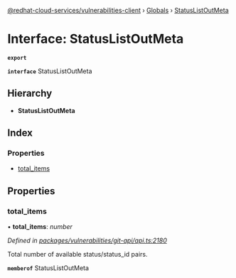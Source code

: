 [@redhat-cloud-services/vulnerabilities-client](../README.md) › [Globals](../globals.md) › [StatusListOutMeta](statuslistoutmeta.md)

# Interface: StatusListOutMeta

**`export`** 

**`interface`** StatusListOutMeta

## Hierarchy

* **StatusListOutMeta**

## Index

### Properties

* [total_items](statuslistoutmeta.md#total_items)

## Properties

###  total_items

• **total_items**: *number*

*Defined in [packages/vulnerabilities/git-api/api.ts:2180](https://github.com/RedHatInsights/javascript-clients/blob/master/packages/vulnerabilities/git-api/api.ts#L2180)*

Total number of available status/status_id pairs.

**`memberof`** StatusListOutMeta
